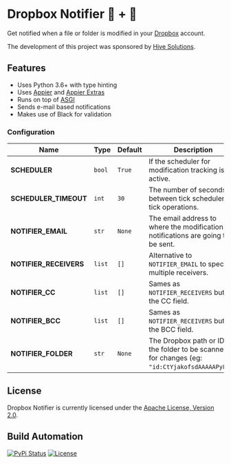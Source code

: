 # Dropbox Notifier 🐍 + 📄

Get notified when a file or folder is modified in your [Dropbox](https://www.dropbox.com) account.

The development of this project was sponsored by [Hive Solutions](http://www.hive.pt).

## Features

* Uses Python 3.6+ with type hinting
* Uses [Appier](https://github.com/hivesolutions/appier) and [Appier Extras](https://github.com/hivesolutions/appier-extras)
* Runs on top of [ASGI](https://asgi.readthedocs.io/en/latest/)
* Sends e-mail based notifications
* Makes use of Black for validation

### Configuration

| Name                   | Type   | Default | Description                                                                                      |
| ---------------------- | ------ | ------- | ------------------------------------------------------------------------------------------------ |
| **SCHEDULER**          | `bool` | `True`  | If the scheduler for modification tracking is active.                                            |
| **SCHEDULER_TIMEOUT**  | `int`  | `30`    | The number of seconds between tick scheduler tick operations.                                    |
| **NOTIFIER_EMAIL**     | `str`  | `None`  | The email address to where the modification notifications are going to be sent.                  |
| **NOTIFIER_RECEIVERS** | `list` | `[]`    | Alternative to `NOTIFIER_EMAIL` to specify multiple receivers.                                   |
| **NOTIFIER_CC**        | `list` | `[]`    | Sames as `NOTIFIER_RECEIVERS` but for the CC field.                                              |
| **NOTIFIER_BCC**       | `list` | `[]`    | Sames as `NOTIFIER_RECEIVERS` but for the BCC field.                                             |
| **NOTIFIER_FOLDER**    | `str`  | `None`  | The Dropbox path or ID of the folder to be scanned for changes (eg: `"id:CtYjakofsdAAAAAPyEg"`). |

## License

Dropbox Notifier is currently licensed under the [Apache License, Version 2.0](http://www.apache.org/licenses/).

## Build Automation

[![PyPi Status](https://img.shields.io/pypi/v/dropbox-notifier.svg)](https://pypi.python.org/pypi/dropbox-notifier)
[![License](https://img.shields.io/badge/license-Apache%202.0-blue.svg)](https://www.apache.org/licenses/)
